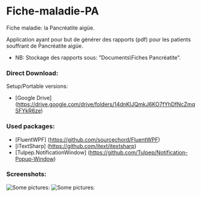 # Fiche-maladie-PA
Fiche maladie: la Pancréatite aigüe.

Application ayant pour but de générer des rapports (pdf) pour les patients souffrant de Pancréatite aigüe.

 * NB: Stockage des rapports sous: "Documents\Fiches Pancréatite".

### Direct Download:
Setup/Portable versions:
* [Google Drive] (https://drive.google.com/drive/folders/14dnKIJQmkJ6KO7fYhDfNcZmqSFYkR6ze)

### Used packages:
 * [FluentWPF] (https://github.com/sourcechord/FluentWPF)
 * [iTextSharp] (https://github.com/itext/itextsharp)
 * [Tulpep.NotificationWindow] (https://github.com/Tulpep/Notification-Popup-Window)

### Screenshots:
![Some pictures:](https://i.imgur.com/CqfUn8x.png)
![Some pictures:](https://i.imgur.com/tQTtmPc.png)
